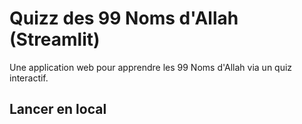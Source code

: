 # Quizz des 99 Noms d'Allah (Streamlit)

Une application web pour apprendre les 99 Noms d'Allah via un quiz interactif.

## Lancer en local
